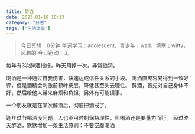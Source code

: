 ```yaml
---
title: 醉酒
date: 2023-01-18 10:13 
category: "日志"
tags: ["生活琐事"]
---
```


> 今日冥想：0分钟
> 单词学习：adolescent，青少年；wad，填塞；witty，风趣的
> 今日运动：无

每年有3次醉酒指标，昨天用掉一次，非常狼狈。

喝酒是一种通过自我伤害，快速达成信任关系的手段。
喝酒直爽容易得到一致好评，但是酒精会刺激前额叶皮层，降低甚至失去理性。
醉酒，首先对自己身体不好，然后给他人带来麻烦和负担，另外有可能误事。

一个朋友就是在某次醉酒后，彻底把酒戒了。

逢年过节喝酒没问题，人也不用时刻保持理性，但喝酒还是要量力而行。
经过昨天醉酒，默默增加一条生活原则：不要空腹喝酒





